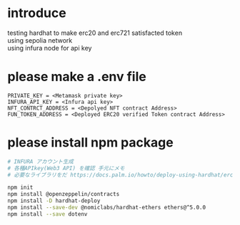 # introduce

 
<div>
  testing hardhat to make erc20 and erc721 satisfacted token
  <br>
  using sepolia network
  <br>
  using infura node for api key
</div>
 
# please make a .env file

```
PRIVATE_KEY = <Metamask private key>
INFURA_API_KEY = <Infura api key>
NFT_CONTRCT_ADDRESS = <Depolyed NFT contract Address>
FUN_TOKEN_ADDRESS = <Deployed ERC20 verified Token contract Address>
```


# please install npm package
```bash
# INFURA アカウント生成
# 各種APIkey(Web3 API) を確認 手元にメモ
# 必要なライブラリをだ https://docs.palm.io/howto/deploy-using-hardhat/erc-721

npm init
npm install @openzeppelin/contracts
npm install -D hardhat-deploy
npm install --save-dev @nomiclabs/hardhat-ethers ethers@^5.0.0
npm install --save dotenv
```

